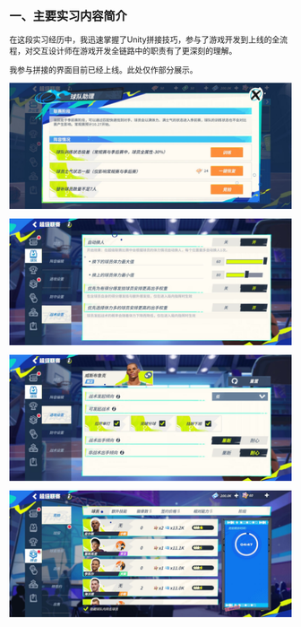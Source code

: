 ## 一、主要实习内容简介

在这段实习经历中，我迅速掌握了Unity拼接技巧，参与了游戏开发到上线的全流程，对交互设计师在游戏开发全链路中的职责有了更深刻的理解。

我参与拼接的界面目前已经上线。此处仅作部分展示。

![界面展示](../assets/leihuo1.jpg)

![界面展示](../assets/leihuo2.jpg)

![界面展示](../assets/leihuo3.jpg)

![界面展示](../assets/leihuo4.jpg)
